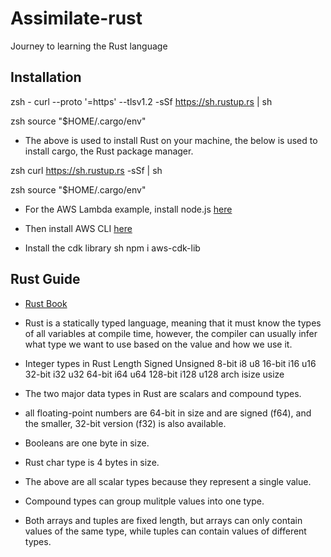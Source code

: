 # Assimilate-rust
Journey to learning the Rust language 

## Installation
zsh - curl --proto '=https' --tlsv1.2 -sSf https://sh.rustup.rs | sh

zsh source "$HOME/.cargo/env"

- The above is used to install Rust on your machine, the below is used to install cargo, the Rust package manager.

zsh curl https://sh.rustup.rs -sSf | sh

zsh source "$HOME/.cargo/env"

- For the AWS Lambda example, install node.js [here](https://nodejs.org/en/download/)

- Then install AWS CLI [here](https://docs.aws.amazon.com/cli/latest/userguide/install-cliv2.html)

- Install the cdk library 
sh npm i aws-cdk-lib



## Rust Guide
- [Rust Book](https://doc.rust-lang.org/book/title-page.html)

- Rust is a statically typed language, meaning that it must know the types of all variables at compile time, however, the compiler can usually infer what type we want to use based on the value and how we use it.

- Integer types in Rust 
Length	Signed	Unsigned
8-bit	i8	    u8
16-bit	i16	    u16
32-bit	i32	    u32
64-bit	i64	    u64
128-bit	i128	u128
arch	isize	usize

- The two major data types in Rust are scalars and compound types.

- all floating-point numbers are 64-bit in size and are signed (f64), and the smaller, 32-bit version (f32) is also available.
- Booleans are one byte in size.
- Rust char type is 4 bytes in size.
- The above are all scalar types because they represent a single value.
- Compound types can group mulitple values into one type.
- Both arrays and tuples are fixed length, but arrays can only contain values of the same type, while tuples can contain values of different types.